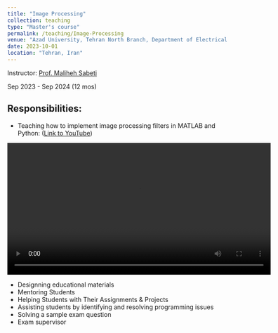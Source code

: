 ```yaml
---
title: "Image Processing"
collection: teaching
type: "Master's course"
permalink: /teaching/Image-Processing
venue: "Azad University, Tehran North Branch, Department of Electrical and Computer Science"
date: 2023-10-01
location: "Tehran, Iran"
---
```


Instructor: [Prof. Maliheh Sabeti](https://scholar.google.com/citations?user=Qn_ik_gAAAAJ&hl=en&oi=sra)

Sep 2023 - Sep 2024 (12 mos)

## Responsibilities:
- Teaching how to implement image processing filters in MATLAB and Python: ([Link to YouTube](https://youtu.be/fRVrkqmvTgM?si=L71TiMJSFDOwSn3b))

<video width="600" controls autoplay>
  <source src="https://github.com/user-attachments/assets/97eeee8e-c492-4c95-a973-e334e76f925a" type="video/mp4">
</video>


- Designning educational materials
- Mentoring Students
- Helping Students with Their Assignments & Projects
- Assisting students by identifying and resolving programming issues
- Solving a sample exam question
- Exam supervisor
